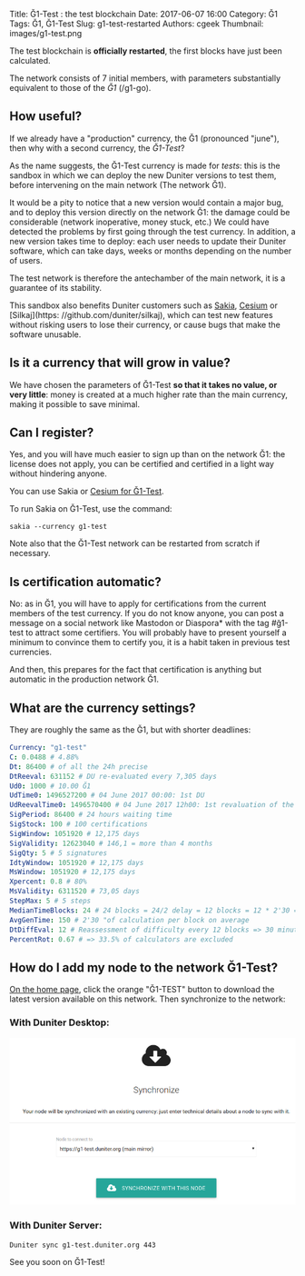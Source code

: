 Title: Ğ1-Test : the test blockchain
Date: 2017-06-07 16:00
Category: Ğ1
Tags: Ğ1, Ğ1-Test
Slug: g1-test-restarted
Authors: cgeek
Thumbnail: images/g1-test.png

The test blockchain is **officially restarted**, the first blocks have just been calculated.

The network consists of 7 initial members, with parameters substantially equivalent to those of the *Ğ1* (/g1-go).

## How useful?

If we already have a "production" currency, the Ğ1 (pronounced "june"), then why with a second currency, the *Ğ1-Test*?

As the name suggests, the Ğ1-Test currency is made for *tests*: this is the sandbox in which we can deploy the new Duniter versions to test them, before intervening on the main network (The network Ğ1).

It would be a pity to notice that a new version would contain a major bug, and to deploy this version directly on the network Ğ1: the damage could be considerable (network inoperative, money stuck, etc.) We could have detected the problems by first going through the test currency. In addition, a new version takes time to deploy: each user needs to update their Duniter software, which can take days, weeks or months depending on the number of users.

The test network is therefore the antechamber of the main network, it is a guarantee of its stability.

This sandbox also benefits Duniter customers such as [Sakia](http://sakia-wallet.org/), [Cesium](https://github.com/duniter/cesium) or [Silkaj](https: //github.com/duniter/silkaj), which can test new features without risking users to lose their currency, or cause bugs that make the software unusable.

## Is it a currency that will grow in value?

We have chosen the parameters of Ğ1-Test **so that it takes no value, or very little**: money is created at a much higher rate than the main currency, making it possible to save minimal.

## Can I register?

Yes, and you will have much easier to sign up than on the network Ğ1: the license does not apply, you can be certified and certified in a light way without hindering anyone.

You can use Sakia or [Cesium for Ğ1-Test](https://g1-test.duniter.org/cesium).

To run Sakia on Ğ1-Test, use the command:

    sakia --currency g1-test
 
Note also that the Ğ1-Test network can be restarted from scratch if necessary.

## Is certification automatic?

No: as in Ğ1, you will have to apply for certifications from the current members of the test currency. If you do not know anyone, you can post a message on a social network like Mastodon or Diaspora* with the tag #ğ1-test to attract some certifiers. You will probably have to present yourself a minimum to convince them to certify you, it is a habit taken in previous test currencies.

And then, this prepares for the fact that certification is anything but automatic in the production network Ğ1.

## What are the currency settings?

They are roughly the same as the Ğ1, but with shorter deadlines:

```yaml
Currency: "g1-test"
C: 0.0488 # 4.88%
Dt: 86400 # of all the 24h precise
DtReeval: 631152 # DU re-evaluated every 7,305 days
Ud0: 1000 # 10.00 Ğ1
UdTime0: 1496527200 # 04 June 2017 00:00: 1st DU
UdReevalTime0: 1496570400 # 04 June 2017 12h00: 1st revaluation of the DU
SigPeriod: 86400 # 24 hours waiting time
SigStock: 100 # 100 certifications
SigWindow: 1051920 # 12,175 days
SigValidity: 12623040 # 146,1 = more than 4 months
SigQty: 5 # 5 signatures
IdtyWindow: 1051920 # 12,175 days
MsWindow: 1051920 # 12,175 days
Xpercent: 0.8 # 80%
MsValidity: 6311520 # 73,05 days
StepMax: 5 # 5 steps
MedianTimeBlocks: 24 # 24 blocks = 24/2 delay = 12 blocks = 12 * 2'30 = 30min
AvgGenTime: 150 # 2'30 "of calculation per block on average
DtDiffEval: 12 # Reassessment of difficulty every 12 blocks => 30 minutes
PercentRot: 0.67 # => 33.5% of calculators are excluded
```

## How do I add my node to the network Ğ1-Test?

[On the home page](/), click the orange "Ğ1-TEST" button to download the latest version available on this network. Then synchronize to the network:

### With Duniter Desktop:

![](./images/gune-test-restarted/sync.png)

### With Duniter Server:

    Duniter sync g1-test.duniter.org 443

See you soon on Ğ1-Test!
